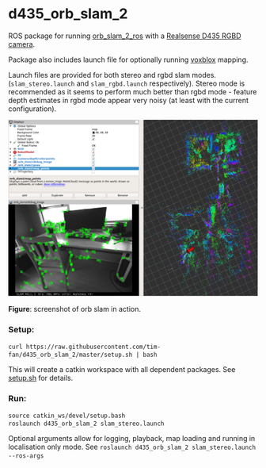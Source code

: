 # d435_orb_slam_2

ROS package for running [orb_slam_2_ros](https://github.com/appliedAI-Initiative/orb_slam_2_ros) with a [Realsense D435 RGBD camera](https://www.intelrealsense.com/depth-camera-d435/s).

Package also includes launch file for optionally running [voxblox](https://github.com/ethz-asl/voxblox) mapping. 

Launch files are provided for both stereo and rgbd slam modes. (`slam_stereo.launch` and `slam_rgbd.launch` respectively). 
Stereo mode is recommended as it seems to perform much better than rgbd mode - feature depth estimates in rgbd mode appear very noisy (at least with the current configuration).

![screenshot](./doc/slam_screenshot.png)

**Figure**: screenshot of orb slam in action.

### Setup:
```{bash}
curl https://raw.githubusercontent.com/tim-fan/d435_orb_slam_2/master/setup.sh | bash
```
This will create a catkin workspace with all dependent packages. See [setup.sh](setup.sh) for details.

### Run:
```
source catkin_ws/devel/setup.bash
roslaunch d435_orb_slam_2 slam_stereo.launch
```

Optional arguments allow for logging, playback, map loading and running in localisation only mode.
See `roslaunch d435_orb_slam_2 slam_stereo.launch --ros-args` 